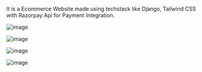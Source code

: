 It is a Ecommerce Website made using techstack like Django, Tailwind CSS with Razorpay Api for Payment Integration.

![image](https://github.com/user-attachments/assets/1019ce59-0659-47fb-885a-dac6f6f25a96)

![image](https://github.com/user-attachments/assets/17f25f5d-c449-466d-b849-b1a9c4c27a6e)

![image](https://github.com/user-attachments/assets/5c3b95f3-7e9c-401d-a3a1-319a8bbf473a)


![image](https://github.com/user-attachments/assets/6448119c-832a-41c0-8a3f-d181f4f0f746)

